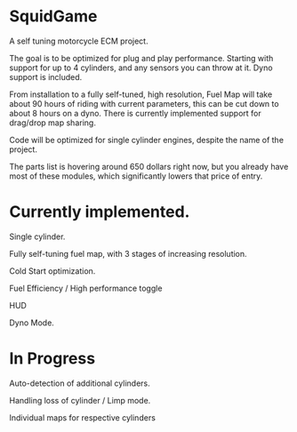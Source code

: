 # SquidGame
A self tuning motorcycle ECM project.

The goal is to be optimized for plug and play performance. Starting with support for up to 4 cylinders, and any sensors you can throw at it. 
Dyno support is included.

From installation to a fully self-tuned, high resolution, Fuel Map will take about 90 hours of riding with current parameters, this can be cut down to about 8 hours on a dyno.
There is currently implemented support for drag/drop map sharing.

Code will be optimized for single cylinder engines, despite the name of the project.

The parts list is hovering around 650 dollars right now, but you already have most of these modules, which significantly lowers that price of entry.


# Currently implemented.

Single cylinder.

Fully self-tuning fuel map, with 3 stages of increasing resolution.

Cold Start optimization.

Fuel Efficiency / High performance toggle

HUD

Dyno Mode.

# In Progress

Auto-detection of additional cylinders.

Handling loss of cylinder / Limp mode.

Individual maps for respective cylinders
